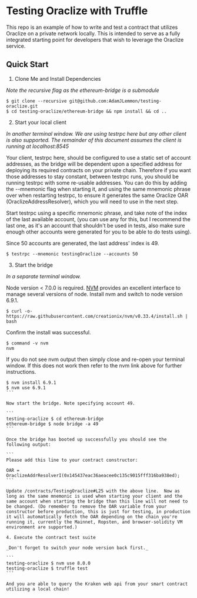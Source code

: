 # Testing Oraclize with Truffle
This repo is an example of how to write and test a contract that utilizes Oraclize on a private network locally.  This is intended to serve as a fully integrated starting point for developers that wish to leverage the Oraclize service.


## Quick Start
1. Clone Me and Install Dependencies

_Note the recursive flag as the ethereum-bridge is a submodule_

```
$ git clone --recursive git@github.com:AdamJLemmon/testing-oraclize.git
$ cd testing-oraclize/ethereum-bridge && npm install && cd ..
```

2. Start your local client

_In another terminal window. We are using testrpc here but any other client is also supported. The remainder of this document assumes the client is running at localhost:8545_

Your client, testrpc here, should be configured to use a static set of account addresses, as the bridge will be dependent upon a specified address for deploying its required contracts on your private chain. Therefore if you want those addresses to stay constant, between testrpc runs, you should be running testrpc with some re-usable addresses. You can do this by adding the --mnemonic flag when starting it, and using the same mnemonic phrase over when restarting testrpc, to ensure it generates the same Oraclize OAR (OraclizeAddressResolver), which you will need to use in the next step.

Start testrpc using a specific mnemonic phrase, and take note of the index of the last available account, (you can use any for this, but I recommend the last one, as it's an account that shouldn't be used in tests, also make sure enough other accounts were generated for you to be able to do tests using).

Since 50 accounts are generated, the last address' index is 49.

```
$ testrpc --mnemonic testingOraclize --accounts 50
```

3. Start the bridge

_In a separate terminal window._

Node version < 7.0.0 is required. [NVM](https://github.com/creationix/nvm) provides an excellent interface to manage several versions of node.  Install nvm and switch to node version 6.9.1.
```
$ curl -o- https://raw.githubusercontent.com/creationix/nvm/v0.33.4/install.sh | bash
```
Confirm the install was successful.
```
$ command -v nvm
nvm
```
If you do not see nvm output then simply close and re-open your terminal window.  If this does not work then refer to the nvm link above for further instructions.
````
$ nvm install 6.9.1
$ nvm use 6.9.1
```

Now start the bridge. Note specifying account 49.

```
testing-oraclize $ cd ethereum-bridge
ethereum-bridge $ node bridge -a 49
```

Once the bridge has booted up successfully you should see the following output:

```
Please add this line to your contract constructor:

OAR = OraclizeAddrResolverI(0x145437eac36aeacee0c135c9015fff316ba938ed);
```

Update /contracts/TestingOraclize#L25 with the above line.  Now as long as the same mnemonic is used when starting your client and the same account when starting the bridge than this line will not need to be changed. (Do remember to remove the OAR variable from your constructor before production, this is just for testing, in production it will automatically fetch the OAR depending on the chain you're running it, currently the Mainnet, Ropsten, and browser-solidity VM environment are supported.)

4. Execute the contract test suite

_Don't forget to switch your node version back first._

```
testing-oraclize $ nvm use 8.0.0
testing-oraclize $ truffle test
```

And you are able to query the Kraken web api from your smart contract utilizing a local chain!

